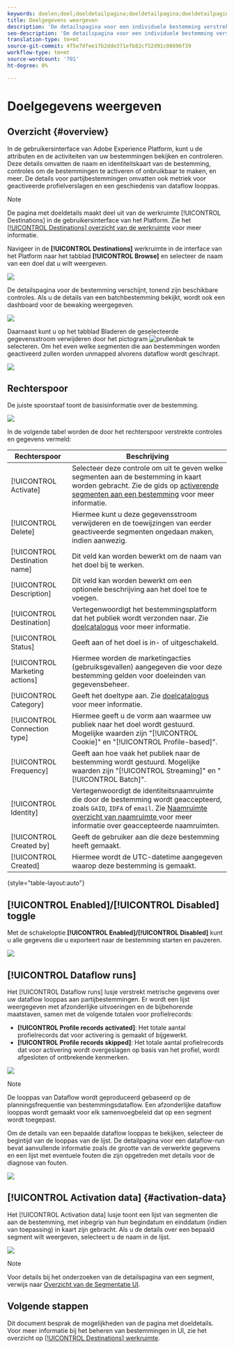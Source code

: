 ```yaml
---
keywords: doelen;doel;doeldetailpagina;doeldetailpagina;doeldetailpagina
title: Doelgegevens weergeven
description: 'De detailspagina voor een individuele bestemming verstrekt een overzicht van de bestemmingsdetails. De details van de bestemming omvatten de bestemmingsnaam, identiteitskaart, segmenten die aan de bestemming worden in kaart gebracht, en controles om de activering uit te geven en de gegevensstroom toe te laten en onbruikbaar te maken. '
seo-description: 'De detailspagina voor een individuele bestemming verstrekt een overzicht van de bestemmingsdetails. De details van de bestemming omvatten de bestemmingsnaam, identiteitskaart, segmenten die aan de bestemming worden in kaart gebracht, en controles om de activering uit te geven en de gegevensstroom toe te laten en onbruikbaar te maken. '
translation-type: tm+mt
source-git-commit: 4f5e7dfee17b2dde371efb82cf52d91c08696f39
workflow-type: tm+mt
source-wordcount: '701'
ht-degree: 0%

---
```



# Doelgegevens weergeven

## Overzicht {#overview}

In de gebruikersinterface van Adobe Experience Platform, kunt u de attributen en de activiteiten van uw bestemmingen bekijken en controleren. Deze details omvatten de naam en identiteitskaart van de bestemming, controles om de bestemmingen te activeren of onbruikbaar te maken, en meer. De details voor partijbestemmingen omvatten ook metriek voor geactiveerde profielverslagen en een geschiedenis van dataflow looppas.

>[!NOTE]
>
>De pagina met doeldetails maakt deel uit van de werkruimte [!UICONTROL Destinations] in de gebruikersinterface van het Platform. Zie het [[!UICONTROL Destinations] overzicht van de werkruimte](./destinations-workspace.md) voor meer informatie.

Navigeer in de **[!UICONTROL Destinations]** werkruimte in de interface van het Platform naar het tabblad **[!UICONTROL Browse]** en selecteer de naam van een doel dat u wilt weergeven.

![](../assets/ui/details-page/select-destination.png)

De detailspagina voor de bestemming verschijnt, tonend zijn beschikbare controles. Als u de details van een batchbestemming bekijkt, wordt ook een dashboard voor de bewaking weergegeven.

![](../assets/ui/details-page/details.png)

Daarnaast kunt u op het tabblad Bladeren de geselecteerde gegevensstroom verwijderen door het pictogram ![prullenbak](../assets/ui/details-page/trash-icon.png) te selecteren. Om het even welke segmenten die aan bestemmingen worden geactiveerd zullen worden unmapped alvorens dataflow wordt geschrapt.

![](../assets/ui/details-page/delete-flow.png)

## Rechterspoor

De juiste spoorstaaf toont de basisinformatie over de bestemming.

![](../assets/ui/details-page/right-rail.png)

In de volgende tabel worden de door het rechterspoor verstrekte controles en gegevens vermeld:

| Rechterspoor | Beschrijving |
| --- | --- |
| [!UICONTROL Activate] | Selecteer deze controle om uit te geven welke segmenten aan de bestemming in kaart worden gebracht. Zie de gids op [activerende segmenten aan een bestemming](./activate-destinations.md) voor meer informatie. |
| [!UICONTROL Delete] | Hiermee kunt u deze gegevensstroom verwijderen en de toewijzingen van eerder geactiveerde segmenten ongedaan maken, indien aanwezig. |
| [!UICONTROL Destination name] | Dit veld kan worden bewerkt om de naam van het doel bij te werken. |
| [!UICONTROL Description] | Dit veld kan worden bewerkt om een optionele beschrijving aan het doel toe te voegen. |
| [!UICONTROL Destination] | Vertegenwoordigt het bestemmingsplatform dat het publiek wordt verzonden naar. Zie [doelcatalogus](../catalog/overview.md) voor meer informatie. |
| [!UICONTROL Status] | Geeft aan of het doel is in- of uitgeschakeld. |
| [!UICONTROL Marketing actions] | Hiermee worden de marketingacties (gebruiksgevallen) aangegeven die voor deze bestemming gelden voor doeleinden van gegevensbeheer. |
| [!UICONTROL Category] | Geeft het doeltype aan. Zie [doelcatalogus](../catalog/overview.md) voor meer informatie. |
| [!UICONTROL Connection type] | Hiermee geeft u de vorm aan waarmee uw publiek naar het doel wordt gestuurd. Mogelijke waarden zijn &quot;[!UICONTROL Cookie]&quot; en &quot;[!UICONTROL Profile-based]&quot;. |
| [!UICONTROL Frequency] | Geeft aan hoe vaak het publiek naar de bestemming wordt gestuurd. Mogelijke waarden zijn &quot;[!UICONTROL Streaming]&quot; en &quot;[!UICONTROL Batch]&quot;. |
| [!UICONTROL Identity] | Vertegenwoordigt de identiteitsnaamruimte die door de bestemming wordt geaccepteerd, zoals `GAID`, `IDFA` of `email`. Zie [Naamruimte overzicht van naamruimte ](../../identity-service/namespaces.md) voor meer informatie over geaccepteerde naamruimten. |
| [!UICONTROL Created by] | Geeft de gebruiker aan die deze bestemming heeft gemaakt. |
| [!UICONTROL Created] | Hiermee wordt de UTC-datetime aangegeven waarop deze bestemming is gemaakt. |

{style=&quot;table-layout:auto&quot;}

## [!UICONTROL Enabled]/[!UICONTROL Disabled] toggle

Met de schakeloptie **[!UICONTROL Enabled]/[!UICONTROL Disabled]** kunt u alle gegevens die u exporteert naar de bestemming starten en pauzeren.

![](../assets/ui/details-page/enable-disable.png)

## [!UICONTROL Dataflow runs]

Het [!UICONTROL Dataflow runs] lusje verstrekt metrische gegevens over uw dataflow looppas aan partijbestemmingen. Er wordt een lijst weergegeven met afzonderlijke uitvoeringen en de bijbehorende maatstaven, samen met de volgende totalen voor profielrecords:

* **[!UICONTROL Profile records activated]**: Het totale aantal profielrecords dat voor activering is gemaakt of bijgewerkt.
* **[!UICONTROL Profile records skipped]**: Het totale aantal profielrecords dat voor activering wordt overgeslagen op basis van het profiel, wordt afgesloten of ontbrekende kenmerken.

![](../assets/ui/details-page/dataflow-runs.png)

>[!NOTE]
>
>De looppas van Dataflow wordt geproduceerd gebaseerd op de planningsfrequentie van bestemmingsdataflow. Een afzonderlijke dataflow looppas wordt gemaakt voor elk samenvoegbeleid dat op een segment wordt toegepast.

Om de details van een bepaalde dataflow looppas te bekijken, selecteer de begintijd van de looppas van de lijst. De detailpagina voor een dataflow-run bevat aanvullende informatie zoals de grootte van de verwerkte gegevens en een lijst met eventuele fouten die zijn opgetreden met details voor de diagnose van fouten.

![](../assets/ui/details-page/dataflow.png)

## [!UICONTROL Activation data] {#activation-data}

Het [!UICONTROL Activation data] lusje toont een lijst van segmenten die aan de bestemming, met inbegrip van hun begindatum en einddatum (indien van toepassing) in kaart zijn gebracht. Als u de details over een bepaald segment wilt weergeven, selecteert u de naam in de lijst.

![](../assets/ui/details-page/activation-data.png)

>[!NOTE]
>
>Voor details bij het onderzoeken van de detailspagina van een segment, verwijs naar [Overzicht van de Segmentatie UI](../../segmentation/ui/overview.md#segment-details).

## Volgende stappen

Dit document besprak de mogelijkheden van de pagina met doeldetails. Voor meer informatie bij het beheren van bestemmingen in UI, zie het overzicht op [[!UICONTROL Destinations] werkruimte](./destinations-workspace.md).